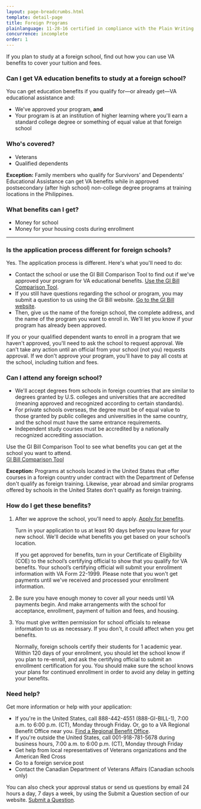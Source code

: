 ```yaml
---
layout: page-breadcrumbs.html
template: detail-page
title: Foreign Programs
plainlanguage: 11-28-16 certified in compliance with the Plain Writing Act
concurrence: incomplete
order: 1
---
```


<div class="va-introtext">

If you plan to study at a foreign school, find out how you can use VA benefits to cover your tuition and fees.

</div>

<div class="feature" markdown=“1”>

### Can I get VA education benefits to study at a foreign school?
You can get education benefits if you qualify for—or already get—VA educational assistance and:
  - We've approved your program, **and**
  - Your program is at an institution of higher learning where you'll earn a standard college degree or something of equal value at that foreign school

### Who's covered?

- Veterans
- Qualified dependents 

**Exception:** Family members who qualify for Survivors’ and Dependents’ Educational Assistance can get VA benefits while in approved postsecondary (after high school) non-college degree programs at training locations in the Philippines.

</div>

### What benefits can I get? 

- Money for school 
- Money for your housing costs during enrollment

-----

### Is the application process different for foreign schools? 

Yes. The application process is different. Here's what you'll need to do:

- Contact the school or use the GI Bill Comparison Tool to find out if we've approved your program for VA educational benefits. [Use the GI Bill Comparison Tool](/gi-bill-comparison-tool/).
- If you still have questions regarding the school or program, you may submit a question to us using the GI Bill website. [Go to the GI Bill website](https://gibill.custhelp.com/app/ask/). 
- Then, give us the name of the foreign school, the complete address, and the name of the program you want to enroll in. We'll let you know if your program has already been approved. 

If you or your qualified dependent wants to enroll in a program that we haven't approved, you'll need to ask the school to request approval. We can't take any action until an official from your school (not you) requests approval. If we don't approve your program, you'll have to pay all costs at the school, including tuition and fees.

### Can I attend any foreign school? 

- We'll accept degrees from schools in foreign countries that are similar to degrees granted by U.S. colleges and universities that are accredited (meaning approved and recognized according to certain standards). 
- For private schools overseas, the degree must be of equal value to those granted by public colleges and universities in the same country, and the school must have the same entrance requirements. 
- Independent study courses must be accredited by a nationally recognized accrediting association.

Use the GI Bill Comparison Tool to see what benefits you can get at the school you want to attend. 
<br>
<a class="usa-button-primary va-button-secondary" href="/gi-bill-comparison-tool/">GI Bill Comparison Tool</a>

**Exception:** Programs at schools located in the United States that offer courses in a foreign country under contract with the Department of Defense don't qualify as foreign training. Likewise, year abroad and similar programs offered by schools in the United States don't qualify as foreign training.


### How do I get these benefits? 


<ol class="process">
<li class="process-step list-one">

After we approve the school, you'll need to apply. [Apply for benefits](/education/apply-for-education-benefits/). 

Turn in your application to us at least 90 days before you leave for your new school. We'll decide what benefits you get based on your school’s location. 

If you get approved for benefits, turn in your Certificate of Eligibility (COE) to the school’s certifying official to show that you qualify for VA benefits. Your school’s certifying official will submit your enrollment information with VA Form 22-1999. Please note that you won't get payments until we've received and processed your enrollment information.

</li>

<li class="process-step list-two">

Be sure you have enough money to cover all your needs until VA payments begin. And make arrangements with the school for acceptance, enrollment, payment of tuition and fees, and housing.

</li>

<li class="process-step list-three">

You must give written permission for school officials to release information to us as necessary. If you don't, it could affect when you get benefits. 

Normally, foreign schools certify their students for 1 academic year. Within 120 days of your enrollment, you should let the school know if you plan to re-enroll, and ask the certifying official to submit an enrollment certification for you. You should make sure the school knows your plans for continued enrollment in order to avoid any delay in getting your benefits.
</li>

</li>
</ol>

### Need help?
Get more information or help with your application:
- If you're in the United States, call <span class="tel">888-442-4551</span> (888-GI-BILL-1), 7:00 a.m. to 6:00 p.m. (CT), Monday through Friday. Or, go to a VA Regional Benefit Office near you. [Find a Regional Benefit Office](/facilities).
- If you're outside the United States, call <span class="tel">001-918-781-5678</span> during business hours, 7:00 a.m. to 6:00 p.m. (CT), Monday through Friday
- Get help from local representatives of Veterans organizations and the American Red Cross
- Go to a foreign service post
- Contact the Canadian Department of Veterans Affairs (Canadian schools only)

You can also check your approval status or send us questions by email 24 hours a day, 7 days a week, by using the Submit a Question section of our website. [Submit a Question](http://www.benefits.va.gov/gibill/ext_redirect.asp?url=https://gibill.custhelp.com/app/ask/).
